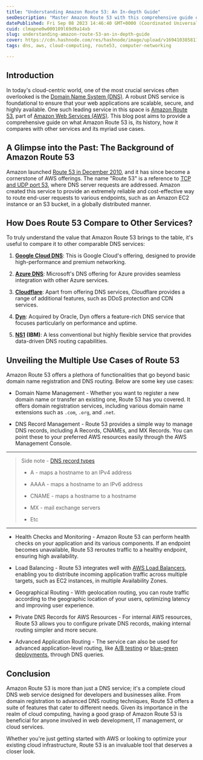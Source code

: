 ```yaml
---
title: "Understanding Amazon Route 53: An In-depth Guide"
seoDescription: "Master Amazon Route 53 with this comprehensive guide on history, comparisons, domain management, load balancing, and advanced routing"
datePublished: Fri Sep 08 2023 14:46:40 GMT+0000 (Coordinated Universal Time)
cuid: clmapne0w000109l69d9a14xb
slug: understanding-amazon-route-53-an-in-depth-guide
cover: https://cdn.hashnode.com/res/hashnode/image/upload/v1694103858110/d0081389-f8ac-4ea5-93c1-c4812d8326f0.jpeg
tags: dns, aws, cloud-computing, route53, computer-networking

---
```


## **Introduction**

In today's cloud-centric world, one of the most crucial services often overlooked is the [Domain Name System (DNS)](https://en.wikipedia.org/wiki/Domain_Name_System). A robust DNS service is foundational to ensure that your web applications are scalable, secure, and highly available. One such leading service in this space is [Amazon Route 53](https://aws.amazon.com/route53/), part of [Amazon Web Services (AWS)](https://aws.amazon.com). This blog post aims to provide a comprehensive guide on what Amazon Route 53 is, its history, how it compares with other services and its myriad use cases.

## **A Glimpse into the Past: The Background of Amazon Route 53**

Amazon launched [Route 53 in December 2010](https://en.wikipedia.org/wiki/Amazon_Route_53), and it has since become a cornerstone of AWS offerings. The name "Route 53" is a reference to [TCP and UDP port 53](https://en.wikipedia.org/wiki/List_of_TCP_and_UDP_port_numbers), where DNS server requests are addressed. Amazon created this service to provide an extremely reliable and cost-effective way to route end-user requests to various endpoints, such as an Amazon EC2 instance or an S3 bucket, in a globally distributed manner.

## How Does Route 53 Compare to Other Services?

To truly understand the value that Amazon Route 53 brings to the table, it's useful to compare it to other comparable DNS services:

1. [**Google Cloud DNS**](https://cloud.google.com/dns): This is Google Cloud's offering, designed to provide high-performance and premium networking.
    
2. [**Azure DNS**](https://azure.microsoft.com/en-us/products/dns): Microsoft's DNS offering for Azure provides seamless integration with other Azure services.
    
3. [**Cloudflare**](https://www.cloudflare.com): Apart from offering DNS services, Cloudflare provides a range of additional features, such as DDoS protection and CDN services.
    
4. [**Dyn**](https://www.oracle.com/cloud/networking/dns/): Acquired by Oracle, Dyn offers a feature-rich DNS service that focuses particularly on performance and uptime.
    
5. [**NS1**](https://ns1.com) **(IBM)**: A less conventional but highly flexible service that provides data-driven DNS routing capabilities.
    

## Unveiling the Multiple Use Cases of Route 53

Amazon Route 53 offers a plethora of functionalities that go beyond basic domain name registration and DNS routing. Below are some key use cases:

* Domain Name Management - Whether you want to register a new domain name or transfer an existing one, Route 53 has you covered. It offers domain registration services, including various domain name extensions such as `.com`, `.org`, and `.net`.
    
* DNS Record Management - Route 53 provides a simple way to manage DNS records, including A Records, CNAMEs, and MX Records. You can point these to your preferred AWS resources easily through the AWS Management Console.
    

---

> Side note - [DNS record types](https://en.wikipedia.org/wiki/List_of_DNS_record_types)
> 
> * A - maps a hostname to an IPv4 address
>     
> * AAAA - maps a hostname to an IPv6 address
>     
> * CNAME - maps a hostname to a hostname
>     
> * MX - mail exchange servers
>     
> * Etc
>     

---

* Health Checks and Monitoring - Amazon Route 53 can perform health checks on your application and its various components. If an endpoint becomes unavailable, Route 53 reroutes traffic to a healthy endpoint, ensuring high availability.
    
* Load Balancing - Route 53 integrates well with [AWS Load Balancers](https://aws.amazon.com/elasticloadbalancing/), enabling you to distribute incoming application traffic across multiple targets, such as EC2 instances, in multiple Availability Zones.
    
* Geographical Routing - With geolocation routing, you can route traffic according to the geographic location of your users, optimizing latency and improving user experience.
    
* Private DNS Records for AWS Resources - For internal AWS resources, Route 53 allows you to configure private DNS records, making internal routing simpler and more secure.
    
* Advanced Application Routing - The service can also be used for advanced application-level routing, like [A/B testing](https://en.wikipedia.org/wiki/A/B_testing) or [blue-green deployments](https://en.wikipedia.org/wiki/Blue–green_deployment), through DNS queries.
    

## Conclusion

Amazon Route 53 is more than just a DNS service; it's a complete cloud DNS web service designed for developers and businesses alike. From domain registration to advanced DNS routing techniques, Route 53 offers a suite of features that cater to different needs. Given its importance in the realm of cloud computing, having a good grasp of Amazon Route 53 is beneficial for anyone involved in web development, IT management, or cloud services.

Whether you're just getting started with AWS or looking to optimize your existing cloud infrastructure, Route 53 is an invaluable tool that deserves a closer look.